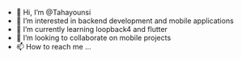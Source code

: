 - 👋 Hi, I’m @Tahayounsi
- 👀 I’m interested in backend development and mobile applications
- 🌱 I’m currently learning loopback4 and flutter 
- 💞️ I’m looking to collaborate on mobile projects
- 📫 How to reach me ...

<!---
Tahayounsi/Tahayounsi is a ✨ special ✨ repository because its `README.md` (this file) appears on your GitHub profile.
You can click the Preview link to take a look at your changes.
--->
